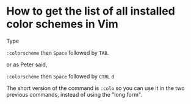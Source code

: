 # How to get the list of all installed color schemes in Vim

Type

`:colorscheme` then `Space` followed by `TAB`.

or as Peter said,

`:colorscheme` then `Space` followed by `CTRL` `d`

The short version of the command is `:colo` so you can use it in the two previous commands, instead of using the "long form".